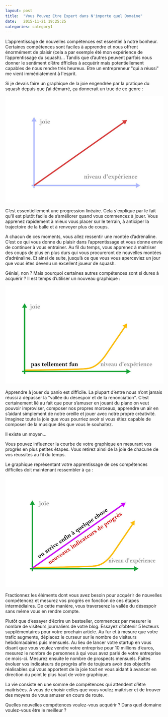 ```yaml
---
layout: post
title:  "Vous Pouvez Etre Expert dans N'importe quel Domaine"
date:   2015-11-21 19:25:25
categories: category1
---
```


L’apprentissage de nouvelles compétences est essentiel à notre bonheur. Certaines compétences sont faciles à apprendre et nous offrent énormément de plaisir (cela a par exemple été mon expérience de l’apprentissage du squash)... Tandis que d’autres peuvent parfois nous donner le sentiment d’être dfficiles à acquérir mais potentiellement capables de nous rendre très heureux. Etre un entrepreneur "qui a réussi" me vient immédiatement à l'esprit.

Si je devais faire un graphique de la joie engendrée par la pratique du squash depuis que j’ai démarré, ça donnerait un truc de ce genre :

![comment-apprendre-competence](/assets/gr2.jpg)

C’est essentiellement une progression linéaire. Cela s'explique par le fait qu'il est plutôt facile de s’améliorer quand vous commencez à jouer. Vous apprenez rapidement à mieux vous placer sur le terrain, à anticiper la trajectoire de la balle et à renvoyer plus de coups. 

A chacun de ces moments, vous allez ressentir une montée d’adrénaline. C’est ce qui vous donne du plaisir dans l’apprentissage et vous donne envie de continuer à vous entrainer. Au fil du temps, vous apprenez à maitriser des coups de plus en plus durs qui vous procureront de nouvelles montées d’adrénaline. Et ainsi de suite, jusqu’à ce que vous vous aperceviez un jour que vous êtes devenu un excellent joueur de squash. 

Génial, non ? Mais pourquoi certaines autres compétences sont si dures à acquérir ? Il est temps d’utiliser un nouveau graphique :

![apprendre-nouvelle-competence](/assets/gr1.jpg)

Apprendre à jouer du panio est difficile. La plupart d’entre nous n’ont jamais réussi à dépasser la "vallée du désespoir et de la renonciation". C’est certainement lié au fait que pour s’amuser en jouant du piano on veut pouvoir improviser, composer nos propres morceaux, apprendre un air en s’aidant simplement de notre oreille et jouer avec notre propre créativité. Imaginez toute la joie que vous pourriez avoir si vous étiez capable de composer de la musique dès que vous le souhaitez.

Il existe un moyen…

Vous pouvez influencer la courbe de votre graphique en mesurant vos progrès en plus petites étapes. Vous retirez ainsi de la joie de chacune de vos réussites au fil du temps. 

Le graphique représentant votre apprentissage de ces compétences difficiles doit maintenant ressembler à ça : 

![apprendre-ameliorer-progresser](/assets/gr3.jpg)

Fractionnez les éléments dont vous avez besoin pour acquérir de nouvelles compétencez et mesurez vos progrès en fonction de ces étapes intermédiaires. De cette manière, vous traverserez la vallée du désespoir sans même vous en rendre compte. 

Plutôt que d’essayer d’écrire un bestseller, commencez par mesurer le nombre de visiteurs journaliers de votre blog. Essayez d’obtenir 5 lecteurs supplémentaires pour votre prochain article. Au fur et à mesure que votre trafic augmente, déplacez le curseur sur le nombre de visiteurs hebdomadaires puis mensuels. Au lieu de lancer votre startup en vous disant que vous voulez vendre votre entreprise pour 10 millions d’euros, mesurez le nombre de personnes à qui vous avez parlé de votre entreprise ce mois-ci. Mesurez ensuite le nombre de prospects mensuels. Faites évoluer vos  indicateurs de progrès afin de toujours avoir des objectifs réalisables qui vous apportent de la joie tout en vous aidant à avancer en direction du point le plus haut de votre graphique.


La vie consiste en une somme de compétences qui attendent d’être maitrisées. A vous de choisir celles que vous voulez maitriser et de trouver des moyens de vous amuser en cours de route.

Quelles nouvelles compétences voulez-vous acquérir ? Dans quel domaine voulez-vous être le meilleur ?
